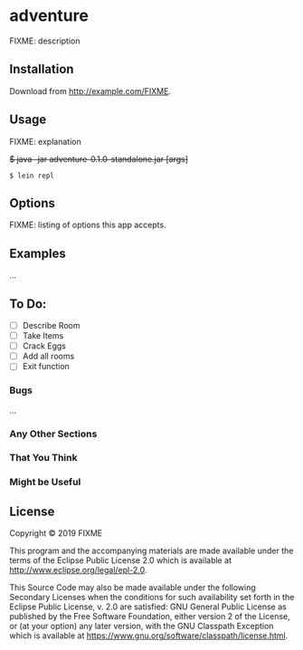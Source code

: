 # adventure

FIXME: description

## Installation

Download from http://example.com/FIXME.

## Usage

FIXME: explanation

~~$ java -jar adventure-0.1.0-standalone.jar [args]~~

    $ lein repl

## Options

FIXME: listing of options this app accepts.

## Examples

...

## To Do:
- [ ] Describe Room
- [ ] Take Items
- [ ] Crack Eggs
- [ ] Add all rooms
- [ ] Exit function

### Bugs

...

### Any Other Sections
### That You Think
### Might be Useful

## License

Copyright © 2019 FIXME

This program and the accompanying materials are made available under the
terms of the Eclipse Public License 2.0 which is available at
http://www.eclipse.org/legal/epl-2.0.

This Source Code may also be made available under the following Secondary
Licenses when the conditions for such availability set forth in the Eclipse
Public License, v. 2.0 are satisfied: GNU General Public License as published by
the Free Software Foundation, either version 2 of the License, or (at your
option) any later version, with the GNU Classpath Exception which is available
at https://www.gnu.org/software/classpath/license.html.
